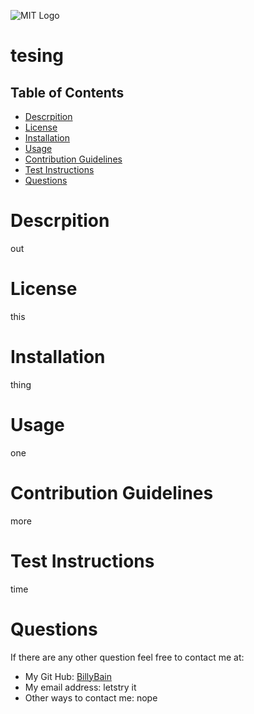 ![MIT Logo]([./resourcesimgsMIT_logo.png](https://en.wikipedia.org/wiki/GNU_General_Public_License#/media/File:GPLv3_Logo.svg))
# tesing

## Table of Contents
- [Descrpition](#description)
- [License](#license)
- [Installation](#installation)
- [Usage](#usage)
- [Contribution Guidelines](#contribution_guidelines)
- [Test Instructions](#test_instructions)
- [Questions](#questions)

# Descrpition
out
# License
this
# Installation
thing
# Usage
one 
# Contribution Guidelines
more
# Test Instructions
time
# Questions
If there are any other question feel free to contact me at:
- My Git Hub: [BillyBain](https://github.com/BillyBain)
- My email address: letstry it
- Other ways to contact me: nope
